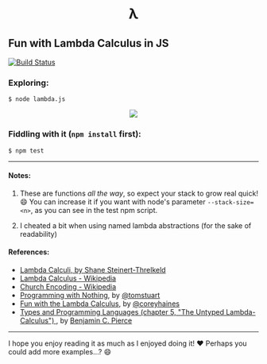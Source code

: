 <h1 align="center">λ</h1>

## Fun with Lambda Calculus in JS

[![Build Status](https://travis-ci.org/gtramontina/lambda.svg?branch=master)](https://travis-ci.org/gtramontina/lambda)

### Exploring:

```shell
$ node lambda.js
```
<p align="center"><img src="https://cloud.githubusercontent.com/assets/374635/21608626/cdfbf268-d211-11e6-910e-f49f5bd8f7ce.png"></p>

### Fiddling with it (`npm install` first):

```shell
$ npm test
```

---

#### Notes:

1. These are functions _all the way_, so expect your stack to grow real quick! :smile: You can increase it if you want with node's parameter `--stack-size=<n>`, as you can see in the test npm script.

2. I cheated a bit when using named lambda abstractions (for the sake of readability)

#### References:

* [Lambda Calculi, by Shane Steinert-Threlkeld](http://www.iep.utm.edu/lambda-calculi/)
* [Lambda Calculus - Wikipedia](https://en.wikipedia.org/wiki/Lambda_calculus)
* [Church Encoding - Wikipedia](https://en.wikipedia.org/wiki/Church_encoding)
* [Programming with Nothing](https://codon.com/programming-with-nothing), by [@tomstuart](https://github.com/tomstuart)
* [Fun with the Lambda Calculus](https://www.youtube.com/watch?v=QPqoFCHpLF4), by [@coreyhaines](https://github.com/coreyhaines)
* [Types and Programming Languages (chapter 5, "The Untyped Lambda-Calculus") ](https://www.cis.upenn.edu/~bcpierce/tapl/), by [Benjamin C. Pierce](https://en.wikipedia.org/wiki/Benjamin_C._Pierce)

---

I hope you enjoy reading it as much as I enjoyed doing it! :heart: Perhaps you could add more examples…? :smile:

